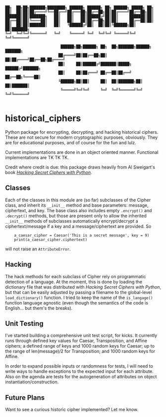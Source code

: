 ```
██╗  ██╗██╗███████╗████████╗ ██████╗ ██████╗ ██╗ ██████╗ █████╗ ██╗        
██║  ██║██║██╔════╝╚══██╔══╝██╔═══██╗██╔══██╗██║██╔════╝██╔══██╗██║        
███████║██║███████╗   ██║   ██║   ██║██████╔╝██║██║     ███████║██║        
██╔══██║██║╚════██║   ██║   ██║   ██║██╔══██╗██║██║     ██╔══██║██║        
██║  ██║██║███████║   ██║   ╚██████╔╝██║  ██║██║╚██████╗██║  ██║███████╗   
╚═╝  ╚═╝╚═╝╚══════╝   ╚═╝    ╚═════╝ ╚═╝  ╚═╝╚═╝ ╚═════╝╚═╝  ╚═╝╚══════╝   
                                                                           
                         ██████╗██╗██████╗ ██╗  ██╗███████╗██████╗ ███████╗
                        ██╔════╝██║██╔══██╗██║  ██║██╔════╝██╔══██╗██╔════╝
                        ██║     ██║██████╔╝███████║█████╗  ██████╔╝███████╗
                        ██║     ██║██╔═══╝ ██╔══██║██╔══╝  ██╔══██╗╚════██║
                        ╚██████╗██║██║     ██║  ██║███████╗██║  ██║███████║
                         ╚═════╝╚═╝╚═╝     ╚═╝  ╚═╝╚══════╝╚═╝  ╚═╝╚══════╝
                                                                           
```

# historical_ciphers
Python package for encrypting, decrypting, and hacking historical ciphers. These are not secure for modern cryptographic purposes, obviously. They are for educational purposes, and of course for the fun and lulz.

Current implementations are done in an object oriented manner. Functional implementations are TK TK TK. 

Credit where credit is due: this package draws heavily from Al Sweigart's book [_Hacking Secret Ciphers with Python_][HSCP]. 

## Classes
Each of the classes in this module are (so far) subclasses of the Cipher class, and inherit its `__init__` method and base parameters: message, ciphertext, and key. The base class also includes empty `.encrypt()` and `.decrypt()` methods, but those are present only to allow the inherited `__init__` methods of subclasses automatically encrypt/decrypt a ciphertext/message if a key and a message/ciphertext are provided. So

```
    a_caesar_cipher = Caesar('This is a secret message', key = 9)
    print(a_caesar_cipher.ciphertext)
```

will not raise an `AttributeError`.

## Hacking
The hack methods for each subclass of Cipher rely on programmatic detection of a language. At the moment, this is done by loading the dictionary file that was distributed with _Hacking Secret Ciphers with Python_, but that can be easily adjusted by passing a filename to the global-level `load_dictionary()` function. I tried to keep the name of the `is_langage()` function language agnostic (even though the semantics of the code is English... but them's the breaks).

## Unit Testing
I've started building a comprehensive unit test script, for kicks. It currently runs through defined key values for Caesar, Transposition, and Affine ciphers; a defined range of keys and 1000 random keys for Caesar; up to the range of len(message)/2 for Transposition; and 1000 random keys for Affine.

In order to expand possible inputs or randomness for tests, I will need to write ways to handle exceptions to the expected input for each attribute. Also on the agenda are tests for the autogeneration of attributes on object instantiation/construction.

## Future Plans
Want to see a curious historic cipher implemented? Let me know.

[HSCP]: https://inventwithpython.com/hacking/